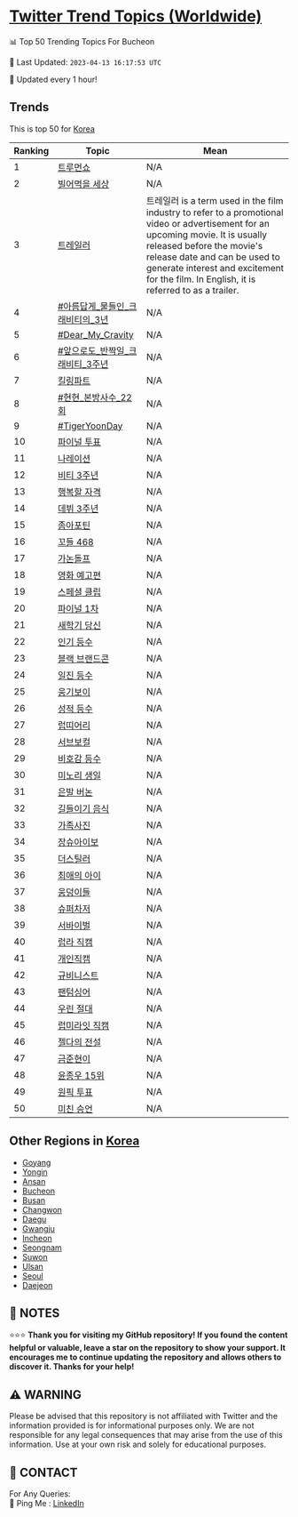 [Twitter Trend Topics (Worldwide)](https://github.com/ErcinDedeoglu/Twitter-Trend-Topics)
==========


📊 Top 50 Trending Topics For Bucheon

📆 Last Updated: `2023-04-13 16:17:53 UTC`

🔧 Updated every 1 hour!


## Trends

This is top 50 for [Korea](</Korea>)

| Ranking | Topic | Mean |
| ------- | ------------ | ------------ |
| 1 | [트루먼쇼](http://twitter.com/search?q=%ed%8a%b8%eb%a3%a8%eb%a8%bc%ec%87%bc) | N/A |
| 2 | [빌어먹을 세상](http://twitter.com/search?q=%eb%b9%8c%ec%96%b4%eb%a8%b9%ec%9d%84+%ec%84%b8%ec%83%81) | N/A |
| 3 | [트레일러](http://twitter.com/search?q=%ed%8a%b8%eb%a0%88%ec%9d%bc%eb%9f%ac) | 트레일러 is a term used in the film industry to refer to a promotional video or advertisement for an upcoming movie. It is usually released before the movie's release date and can be used to generate interest and excitement for the film. In English, it is referred to as a trailer. |
| 4 | [#아름답게_물들인_크래비티의_3년](http://twitter.com/search?q=%23%ec%95%84%eb%a6%84%eb%8b%b5%ea%b2%8c_%eb%ac%bc%eb%93%a4%ec%9d%b8_%ed%81%ac%eb%9e%98%eb%b9%84%ed%8b%b0%ec%9d%98_3%eb%85%84) | N/A |
| 5 | [#Dear_My_Cravity](http://twitter.com/search?q=%23Dear_My_Cravity) | N/A |
| 6 | [#앞으로도_반짝일_크래비티_3주년](http://twitter.com/search?q=%23%ec%95%9e%ec%9c%bc%eb%a1%9c%eb%8f%84_%eb%b0%98%ec%a7%9d%ec%9d%bc_%ed%81%ac%eb%9e%98%eb%b9%84%ed%8b%b0_3%ec%a3%bc%eb%85%84) | N/A |
| 7 | [킬링파트](http://twitter.com/search?q=%ed%82%ac%eb%a7%81%ed%8c%8c%ed%8a%b8) | N/A |
| 8 | [#현현_본방사수_22회](http://twitter.com/search?q=%23%ed%98%84%ed%98%84_%eb%b3%b8%eb%b0%a9%ec%82%ac%ec%88%98_22%ed%9a%8c) | N/A |
| 9 | [#TigerYoonDay](http://twitter.com/search?q=%23TigerYoonDay) | N/A |
| 10 | [파이널 투표](http://twitter.com/search?q=%ed%8c%8c%ec%9d%b4%eb%84%90+%ed%88%ac%ed%91%9c) | N/A |
| 11 | [나레이션](http://twitter.com/search?q=%eb%82%98%eb%a0%88%ec%9d%b4%ec%85%98) | N/A |
| 12 | [비티 3주년](http://twitter.com/search?q=%eb%b9%84%ed%8b%b0+3%ec%a3%bc%eb%85%84) | N/A |
| 13 | [행복할 자격](http://twitter.com/search?q=%ed%96%89%eb%b3%b5%ed%95%a0+%ec%9e%90%ea%b2%a9) | N/A |
| 14 | [데뷔 3주년](http://twitter.com/search?q=%eb%8d%b0%eb%b7%94+3%ec%a3%bc%eb%85%84) | N/A |
| 15 | [좀아포틴](http://twitter.com/search?q=%ec%a2%80%ec%95%84%ed%8f%ac%ed%8b%b4) | N/A |
| 16 | [꼬들 468](http://twitter.com/search?q=%ea%bc%ac%eb%93%a4+468) | N/A |
| 17 | [가논돌프](http://twitter.com/search?q=%ea%b0%80%eb%85%bc%eb%8f%8c%ed%94%84) | N/A |
| 18 | [영화 예고편](http://twitter.com/search?q=%ec%98%81%ed%99%94+%ec%98%88%ea%b3%a0%ed%8e%b8) | N/A |
| 19 | [스페셜 클립](http://twitter.com/search?q=%ec%8a%a4%ed%8e%98%ec%85%9c+%ed%81%b4%eb%a6%bd) | N/A |
| 20 | [파이널 1차](http://twitter.com/search?q=%ed%8c%8c%ec%9d%b4%eb%84%90+1%ec%b0%a8) | N/A |
| 21 | [새학기 당신](http://twitter.com/search?q=%ec%83%88%ed%95%99%ea%b8%b0+%eb%8b%b9%ec%8b%a0) | N/A |
| 22 | [인기 등수](http://twitter.com/search?q=%ec%9d%b8%ea%b8%b0+%eb%93%b1%ec%88%98) | N/A |
| 23 | [블랙 브랜드콘](http://twitter.com/search?q=%eb%b8%94%eb%9e%99+%eb%b8%8c%eb%9e%9c%eb%93%9c%ec%bd%98) | N/A |
| 24 | [일진 등수](http://twitter.com/search?q=%ec%9d%bc%ec%a7%84+%eb%93%b1%ec%88%98) | N/A |
| 25 | [웅기보이](http://twitter.com/search?q=%ec%9b%85%ea%b8%b0%eb%b3%b4%ec%9d%b4) | N/A |
| 26 | [성적 등수](http://twitter.com/search?q=%ec%84%b1%ec%a0%81+%eb%93%b1%ec%88%98) | N/A |
| 27 | [럽띠어리](http://twitter.com/search?q=%eb%9f%bd%eb%9d%a0%ec%96%b4%eb%a6%ac) | N/A |
| 28 | [서브보컬](http://twitter.com/search?q=%ec%84%9c%eb%b8%8c%eb%b3%b4%ec%bb%ac) | N/A |
| 29 | [비호감 등수](http://twitter.com/search?q=%eb%b9%84%ed%98%b8%ea%b0%90+%eb%93%b1%ec%88%98) | N/A |
| 30 | [미노리 생일](http://twitter.com/search?q=%eb%af%b8%eb%85%b8%eb%a6%ac+%ec%83%9d%ec%9d%bc) | N/A |
| 31 | [은발 버논](http://twitter.com/search?q=%ec%9d%80%eb%b0%9c+%eb%b2%84%eb%85%bc) | N/A |
| 32 | [길들이기 음식](http://twitter.com/search?q=%ea%b8%b8%eb%93%a4%ec%9d%b4%ea%b8%b0+%ec%9d%8c%ec%8b%9d) | N/A |
| 33 | [가족사진](http://twitter.com/search?q=%ea%b0%80%ec%a1%b1%ec%82%ac%ec%a7%84) | N/A |
| 34 | [장슈아이보](http://twitter.com/search?q=%ec%9e%a5%ec%8a%88%ec%95%84%ec%9d%b4%eb%b3%b4) | N/A |
| 35 | [더스틸러](http://twitter.com/search?q=%eb%8d%94%ec%8a%a4%ed%8b%b8%eb%9f%ac) | N/A |
| 36 | [최애의 아이](http://twitter.com/search?q=%ec%b5%9c%ec%95%a0%ec%9d%98+%ec%95%84%ec%9d%b4) | N/A |
| 37 | [웅덩이들](http://twitter.com/search?q=%ec%9b%85%eb%8d%a9%ec%9d%b4%eb%93%a4) | N/A |
| 38 | [슈퍼차저](http://twitter.com/search?q=%ec%8a%88%ed%8d%bc%ec%b0%a8%ec%a0%80) | N/A |
| 39 | [서바이벌](http://twitter.com/search?q=%ec%84%9c%eb%b0%94%ec%9d%b4%eb%b2%8c) | N/A |
| 40 | [럽라 직캠](http://twitter.com/search?q=%eb%9f%bd%eb%9d%bc+%ec%a7%81%ec%ba%a0) | N/A |
| 41 | [개인직캠](http://twitter.com/search?q=%ea%b0%9c%ec%9d%b8%ec%a7%81%ec%ba%a0) | N/A |
| 42 | [규비니스트](http://twitter.com/search?q=%ea%b7%9c%eb%b9%84%eb%8b%88%ec%8a%a4%ed%8a%b8) | N/A |
| 43 | [팬텀싱어](http://twitter.com/search?q=%ed%8c%ac%ed%85%80%ec%8b%b1%ec%96%b4) | N/A |
| 44 | [우린 절대](http://twitter.com/search?q=%ec%9a%b0%eb%a6%b0+%ec%a0%88%eb%8c%80) | N/A |
| 45 | [럽미라잇 직캠](http://twitter.com/search?q=%eb%9f%bd%eb%af%b8%eb%9d%bc%ec%9e%87+%ec%a7%81%ec%ba%a0) | N/A |
| 46 | [젤다의 전설](http://twitter.com/search?q=%ec%a0%a4%eb%8b%a4%ec%9d%98+%ec%a0%84%ec%84%a4) | N/A |
| 47 | [금준현이](http://twitter.com/search?q=%ea%b8%88%ec%a4%80%ed%98%84%ec%9d%b4) | N/A |
| 48 | [윤종우 15위](http://twitter.com/search?q=%ec%9c%a4%ec%a2%85%ec%9a%b0+15%ec%9c%84) | N/A |
| 49 | [원픽 투표](http://twitter.com/search?q=%ec%9b%90%ed%94%bd+%ed%88%ac%ed%91%9c) | N/A |
| 50 | [미친 승언](http://twitter.com/search?q=%eb%af%b8%ec%b9%9c+%ec%8a%b9%ec%96%b8) | N/A |



## Other Regions in [Korea](</Korea>)

* [Goyang](</Korea/Goyang.md>)
* [Yongin](</Korea/Yongin.md>)
* [Ansan](</Korea/Ansan.md>)
* [Bucheon](</Korea/Bucheon.md>)
* [Busan](</Korea/Busan.md>)
* [Changwon](</Korea/Changwon.md>)
* [Daegu](</Korea/Daegu.md>)
* [Gwangju](</Korea/Gwangju.md>)
* [Incheon](</Korea/Incheon.md>)
* [Seongnam](</Korea/Seongnam.md>)
* [Suwon](</Korea/Suwon.md>)
* [Ulsan](</Korea/Ulsan.md>)
* [Seoul](</Korea/Seoul.md>)
* [Daejeon](</Korea/Daejeon.md>)



## 📝 NOTES

⭐⭐⭐ **Thank you for visiting my GitHub repository! If you found the content helpful or valuable, leave a star on the repository to show your support. It encourages me to continue updating the repository and allows others to discover it. Thanks for your help!**


## ⚠️ WARNING

Please be advised that this repository is not affiliated with Twitter and the information provided is for informational purposes only. We are not responsible for any legal consequences that may arise from the use of this information. Use at your own risk and solely for educational purposes.


## 📨 CONTACT

 For Any Queries:  
            🏓 Ping Me : [LinkedIn](https://www.linkedin.com/in/ercindedeoglu/)
